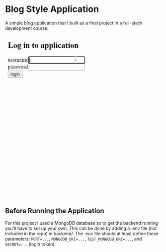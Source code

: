 # Blog Style Application

A simple blog application that I built as a final project in a full-stack development course. 


![Blogs](gifs/blogs.gif)


## Before Running the Application

For this project I used a MongoDB database so to get the backend running you'll have to set up your own. This can be done by adding a .env file (not included in the repo) in backend/. The .env file should at least define these parameters: ```PORT=...```, ```MONGODB_URI=...```, ```TEST_MONGODB_URI=...```, and ```SECRET=...``` (login token). 